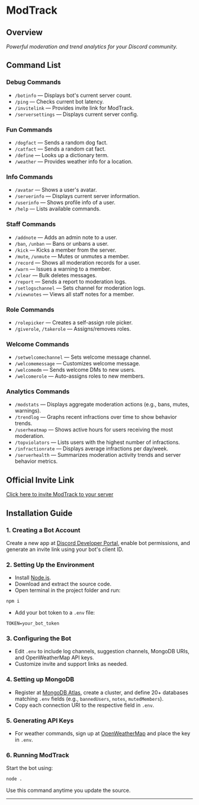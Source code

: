 # ModTrack

## Overview

*Powerful moderation and trend analytics for your Discord community.*

## Command List

### Debug Commands

* `/botinfo` — Displays bot's current server count.
* `/ping` — Checks current bot latency.
* `/invitelink` — Provides invite link for ModTrack.
* `/serversettings` — Displays current server config.

### Fun Commands

* `/dogfact` — Sends a random dog fact.
* `/catfact` — Sends a random cat fact.
* `/define` — Looks up a dictionary term.
* `/weather` — Provides weather info for a location.

### Info Commands

* `/avatar` — Shows a user's avatar.
* `/serverinfo` — Displays current server information.
* `/userinfo` — Shows profile info of a user.
* `/help` — Lists available commands.

### Staff Commands

* `/addnote` — Adds an admin note to a user.
* `/ban`, `/unban` — Bans or unbans a user.
* `/kick` — Kicks a member from the server.
* `/mute`, `/unmute` — Mutes or unmutes a member.
* `/record` — Shows all moderation records for a user.
* `/warn` — Issues a warning to a member.
* `/clear` — Bulk deletes messages.
* `/report` — Sends a report to moderation logs.
* `/setlogschannel` — Sets channel for moderation logs.
* `/viewnotes` — Views all staff notes for a member.

### Role Commands

* `/rolepicker` — Creates a self-assign role picker.
* `/giverole`, `/takerole` — Assigns/removes roles.

### Welcome Commands

* `/setwelcomechannel` — Sets welcome message channel.
* `/welcomemessage` — Customizes welcome message.
* `/welcomedm` — Sends welcome DMs to new users.
* `/welcomerole` — Auto-assigns roles to new members.

### Analytics Commands

* `/modstats` — Displays aggregate moderation actions (e.g., bans, mutes, warnings).
* `/trendlog` — Graphs recent infractions over time to show behavior trends.
* `/userheatmap` — Shows active hours for users receiving the most moderation.
* `/topviolators` — Lists users with the highest number of infractions.
* `/infractionrate` — Displays average infractions per day/week.
* `/serverhealth` — Summarizes moderation activity trends and server behavior metrics.


## Official Invite Link

[Click here to invite ModTrack to your server](<expired>)

## Installation Guide

### 1. Creating a Bot Account

Create a new app at [Discord Developer Portal](https://discord.com/developers/applications), enable bot permissions, and generate an invite link using your bot's client ID.

### 2. Setting Up the Environment

* Install [Node.js](https://nodejs.org/en/).
* Download and extract the source code.
* Open terminal in the project folder and run:

```bash
npm i
```

* Add your bot token to a `.env` file:

```env
TOKEN=your_bot_token
```

### 3. Configuring the Bot

* Edit `.env` to include log channels, suggestion channels, MongoDB URIs, and OpenWeatherMap API keys.
* Customize invite and support links as needed.

### 4. Setting up MongoDB

* Register at [MongoDB Atlas](https://www.mongodb.com/), create a cluster, and define 20+ databases matching `.env` fields (e.g., `bannedUsers`, `notes`, `mutedMembers`).
* Copy each connection URI to the respective field in `.env`.

### 5. Generating API Keys

* For weather commands, sign up at [OpenWeatherMap](https://openweathermap.org/api) and place the key in `.env`.

### 6. Running ModTrack

Start the bot using:

```bash
node .
```

Use this command anytime you update the source.

---

